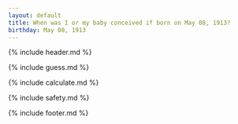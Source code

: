 ```yaml
---
layout: default
title: When was I or my baby conceived if born on May 08, 1913?
birthday: May 08, 1913
---
```


{% include header.md %}

{% include guess.md %}

{% include calculate.md %}

{% include safety.md %}

{% include footer.md %}



